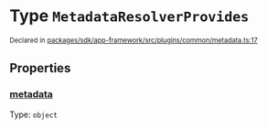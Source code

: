 # Type `MetadataResolverProvides`
<sub>Declared in [packages/sdk/app-framework/src/plugins/common/metadata.ts:17](https://github.com/dxos/dxos/blob/7194736719/packages/sdk/app-framework/src/plugins/common/metadata.ts#L17)</sub>




## Properties
### [metadata](https://github.com/dxos/dxos/blob/7194736719/packages/sdk/app-framework/src/plugins/common/metadata.ts#L18)
Type: <code>object</code>





